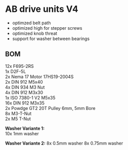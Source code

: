 # AB drive units V4  

- optimzed belt path
- optimized high for stepper screws
- optimized knob threat
- support for washer between bearings

## BOM  
12x F695-2RS  
1x D2F-5L  
2x Nema 17 Motor 17HS19-2004S  
2x DIN 912 M5x40  
4x DIN 934 M3 Nut  
4x DIN 912 M3x30  
1x ISO 7380-1 V2 M5x35  
16x DIN 912 M3x35  
2x Powdge GT2 20T Pulley 6mm, 5mm Bore  
8x M3-T-Nut  
2x M5 T-Nut  

**Washer Variante 1:**  
10x 1mm washer

**Washer Variante 2:**
8x 0.5mm washer
8x 0.75mm washer